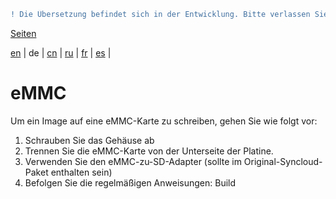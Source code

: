 ```diff
! Die Übersetzung befindet sich in der Entwicklung. Bitte verlassen Sie sich auf die englische Originalversion.
```

[Seiten](https://github.com/syncloud/docs/blob/master/de/index.md#seiten)

[en](https://github.com/syncloud/platform/wiki/eMMC) | 
de | 
[cn](https://github.com/syncloud/docs/blob/master/cn/content/eMMC.md) | 
[ru](https://github.com/syncloud/docs/blob/master/ru/content/eMMC.md) | 
[fr](https://github.com/syncloud/docs/blob/master/fr/content/eMMC.md) | 
[es](https://github.com/syncloud/docs/blob/master/es/content/eMMC.md) | 

# eMMC

Um ein Image auf eine eMMC-Karte zu schreiben, gehen Sie wie folgt vor:

1. Schrauben Sie das Gehäuse ab
2. Trennen Sie die eMMC-Karte von der Unterseite der Platine.
3. Verwenden Sie den eMMC-zu-SD-Adapter (sollte im Original-Syncloud-Paket enthalten sein)
4. Befolgen Sie die regelmäßigen Anweisungen: Build
